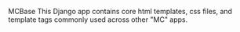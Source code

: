 MCBase
This Django app contains core html templates, css files, and template tags
commonly used across other "MC" apps.
